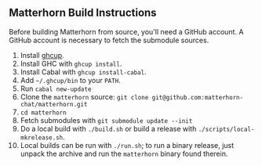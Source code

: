 Matterhorn Build Instructions
-----------------------------

Before building Matterhorn from source, you'll need a GitHub account. A
GitHub account is necessary to fetch the submodule sources.

1. Install [ghcup](https://www.haskell.org/ghcup/).
2. Install GHC with `ghcup install`.
3. Install Cabal with `ghcup install-cabal`.
4. Add `~/.ghcup/bin` to your `PATH`.
5. Run `cabal new-update`
6. Clone the `matterhorn` source: `git clone git@github.com:matterhorn-chat/matterhorn.git`
7. `cd matterhorn`
8. Fetch submodules with `git submodule update --init`
9. Do a local build with `./build.sh` or build a release with `./scripts/local-mkrelease.sh`.
10. Local builds can be run with `./run.sh`; to run a binary release,
just unpack the archive and run the `matterhorn` binary found therein.
